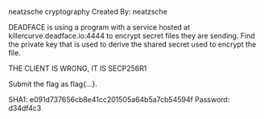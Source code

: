 neatzsche cryptography
Created By: neatzsche

DEADFACE is using a program with a service hosted at killercurve.deadface.io:4444 to encrypt secret files they are sending. Find the private key that is used to derive the shared secret used to encrypt the file.

THE CLIENT IS WRONG, IT IS SECP256R1

Submit the flag as flag{...}.

SHA1: e091d737656cb8e41cc201505a64b5a7cb54594f
Password: d34df4c3
